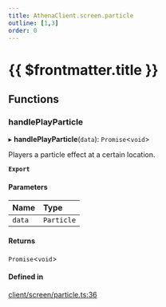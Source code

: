 ```yaml
---
title: AthenaClient.screen.particle
outline: [1,3]
order: 0
---
```


# {{ $frontmatter.title }}


## Functions

### handlePlayParticle

▸ **handlePlayParticle**(`data`): `Promise`<`void`\>

Players a particle effect at a certain location.

**`Export`**

#### Parameters

| Name | Type |
| :------ | :------ |
| `data` | `Particle` |

#### Returns

`Promise`<`void`\>

#### Defined in

[client/screen/particle.ts:36](https://github.com/Stuyk/altv-athena/blob/627294b/src/core/client/screen/particle.ts#L36)
